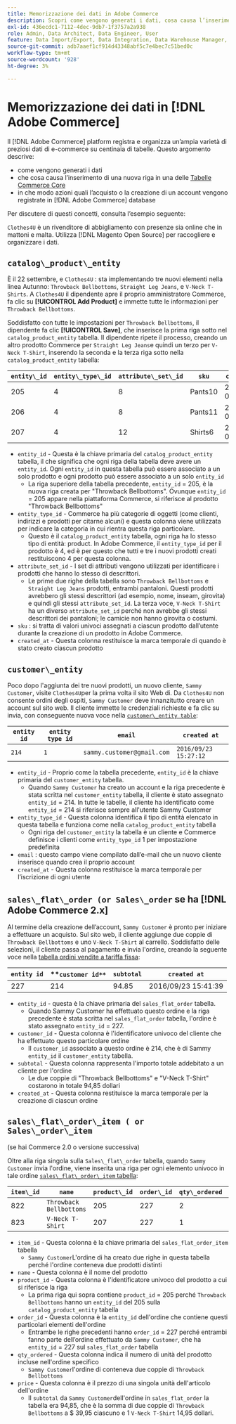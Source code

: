 ```yaml
---
title: Memorizzazione dei dati in Adobe Commerce
description: Scopri come vengono generati i dati, cosa causa l’inserimento di una nuova riga e come vengono registrate le azioni nel database di Adobe Commerce.
exl-id: 436ecdc1-7112-4dec-9db7-1f3757a2a938
role: Admin, Data Architect, Data Engineer, User
feature: Data Import/Export, Data Integration, Data Warehouse Manager, Commerce Tables
source-git-commit: adb7aaef1cf914d43348abf5c7e4bec7c51bed0c
workflow-type: tm+mt
source-wordcount: '928'
ht-degree: 3%

---
```


# Memorizzazione dei dati in [!DNL Adobe Commerce]

Il [!DNL Adobe Commerce] platform registra e organizza un’ampia varietà di preziosi dati di e-commerce su centinaia di tabelle. Questo argomento descrive:

* come vengono generati i dati
* che cosa causa l’inserimento di una nuova riga in una delle [Tabelle Commerce Core](../data-warehouse-mgr/common-mage-tables.md)
* in che modo azioni quali l’acquisto o la creazione di un account vengono registrate in [!DNL Adobe Commerce] database

Per discutere di questi concetti, consulta l’esempio seguente:

`Clothes4U` è un rivenditore di abbigliamento con presenze sia online che in mattoni e malta. Utilizza [!DNL Magento Open Source] per raccogliere e organizzare i dati.

## `catalog\_product\_entity`

È il 22 settembre, e `Clothes4U` : sta implementando tre nuovi elementi nella linea Autunno: `Throwback Bellbottoms`, `Straight Leg Jeans`, e `V-Neck T-Shirts`. A `Clothes4U` il dipendente apre il proprio amministratore Commerce, fa clic su **[!UICONTROL Add Product]** e immette tutte le informazioni per `Throwback Bellbottoms`.

Soddisfatto con tutte le impostazioni per `Throwback Bellbottoms`, il dipendente fa clic **[!UICONTROL Save]**, che inserisce la prima riga sotto nel `catalog_product_entity` tabella. Il dipendente ripete il processo, creando un altro prodotto Commerce per `Straight Leg Jeans`e quindi un terzo per `V-Neck T-Shirt`, inserendo la seconda e la terza riga sotto nella `catalog_product_entity` tabella:

| **`entity\_id`** | **`entity\_type\_id`** | **`attribute\_set\_id`** | **`sku`** | **`created\_at`** |
|---|---|---|---|---|
| 205 | 4 | 8 | Pants10 | 2016/09/22 09:15:43 |
| 206 | 4 | 8 | Pants11 | 2016/09/22 09:18:17 |
| 207 | 4 | 12 | Shirts6 | 2016/09/22 09:24:02 |

* `entity_id` - Questa è la chiave primaria del `catalog_product_entity` tabella, il che significa che ogni riga della tabella deve avere un `entity_id`. Ogni `entity_id` in questa tabella può essere associato a un solo prodotto e ogni prodotto può essere associato a un solo `entity_id`
   * La riga superiore della tabella precedente, `entity_id` = 205, è la nuova riga creata per &quot;Throwback Bellbottoms&quot;. Ovunque `entity_id` = 205 appare nella piattaforma Commerce, si riferisce al prodotto &quot;Throwback Bellbottoms&quot;
* `entity_type_id` - Commerce ha più categorie di oggetti (come clienti, indirizzi e prodotti per citarne alcuni) e questa colonna viene utilizzata per indicare la categoria in cui rientra questa riga particolare.
   * Questo è il `catalog_product_entity` tabella, ogni riga ha lo stesso tipo di entità: product. In Adobe Commerce, il `entity_type_id` per il prodotto è 4, ed è per questo che tutti e tre i nuovi prodotti creati restituiscono 4 per questa colonna.
* `attribute_set_id` - I set di attributi vengono utilizzati per identificare i prodotti che hanno lo stesso di descrittori.
   * Le prime due righe della tabella sono `Throwback Bellbottoms` e `Straight Leg Jeans` prodotti, entrambi pantaloni. Questi prodotti avrebbero gli stessi descrittori (ad esempio, nome, inseam, girovita) e quindi gli stessi `attribute_set_id`. La terza voce, `V-Neck T-Shirt` ha un diverso `attribute_set_id` perché non avrebbe gli stessi descrittori dei pantaloni; le camicie non hanno girovita o costumi.
* `sku` : si tratta di valori univoci assegnati a ciascun prodotto dall’utente durante la creazione di un prodotto in Adobe Commerce.
* `created_at` - Questa colonna restituisce la marca temporale di quando è stato creato ciascun prodotto

## `customer\_entity`

Poco dopo l&#39;aggiunta dei tre nuovi prodotti, un nuovo cliente, `Sammy Customer`, visite `Clothes4U`per la prima volta il sito Web di. Da `Clothes4U` non consente ordini degli ospiti, `Sammy Customer` deve innanzitutto creare un account sul sito web. Il cliente immette le credenziali richieste e fa clic su invia, con conseguente nuova voce nella [`customer\_entity table`](../data-warehouse-mgr/cust-ent-table.md):

| **`entity id`** | **`entity type id`** | **`email`** | **`created at`** |
|---|---|---|---|
| `214` | `1` | `sammy.customer@gmail.com` | `2016/09/23 15:27:12` |

* `entity_id` - Proprio come la tabella precedente, `entity_id` è la chiave primaria del `customer_entity` tabella.
   * Quando `Sammy Customer` ha creato un account e la riga precedente è stata scritta nel `customer_entity` tabella, il cliente è stato assegnato `entity_id` = 214. In tutte le tabelle, il cliente ha identificato come `entity_id` = 214 si riferisce sempre all&#39;utente Sammy Customer
* `entity_type_id` - Questa colonna identifica il tipo di entità elencato in questa tabella e funziona come nella `catalog_product_entity` tabella
   * Ogni riga del `customer_entity` la tabella è un cliente e Commerce definisce i clienti come `entity_type_id` 1 per impostazione predefinita
* `email` : questo campo viene compilato dall’e-mail che un nuovo cliente inserisce quando crea il proprio account
* `created_at` - Questa colonna restituisce la marca temporale per l’iscrizione di ogni utente

## `sales\_flat\_order (or Sales\_order` se ha [!DNL Adobe Commerce 2.x]

Al termine della creazione dell’account, `Sammy Customer` è pronto per iniziare a effettuare un acquisto. Sul sito web, il cliente aggiunge due coppie di `Throwback Bellbottoms` e uno `V-Neck T-Shirt` al carrello. Soddisfatto delle selezioni, il cliente passa al pagamento e invia l&#39;ordine, creando la seguente voce nella [tabella ordini vendite a tariffa fissa](../data-warehouse-mgr/sales-flat-order-table.md):

| **`entity id`** | **`customer id**` | **`subtotal`** | **`created at`** |
|---|---|---|---|
| 227 | 214 | 94.85 | 2016/09/23 15:41:39 |

* `entity_id` - questa è la chiave primaria del `sales_flat_order` tabella.
   * Quando Sammy Customer ha effettuato questo ordine e la riga precedente è stata scritta nel `sales_flat_order` tabella, l&#39;ordine è stato assegnato `entity_id` = 227.
* `customer_id` - Questa colonna è l&#39;identificatore univoco del cliente che ha effettuato questo particolare ordine
   * Il `customer_id` associato a questo ordine è 214, che è di Sammy `entity_id` il `customer_entity` tabella.
* `subtotal` - Questa colonna rappresenta l&#39;importo totale addebitato a un cliente per l&#39;ordine
   * Le due coppie di &quot;Throwback Bellbottoms&quot; e &quot;V-Neck T-Shirt&quot; costarono in totale 94,85 dollari
* `created_at` - Questa colonna restituisce la marca temporale per la creazione di ciascun ordine

## `sales\_flat\_order\_item ( or Sales\_order\_item`

(se hai Commerce 2.0 o versione successiva)

Oltre alla riga singola sulla `Sales\_flat\_order` tabella, quando `Sammy Customer` invia l&#39;ordine, viene inserita una riga per ogni elemento univoco in tale ordine [`sales\_flat\_order\_item` tabella](../data-warehouse-mgr/sales-flat-order-item-table.md):

| **`item\_id`** | **`name`** | **`product\_id`** | **`order\_id`** | **`qty\_ordered`** | **`price`** |
|---|---|---|---|---|---|
| 822 | `Throwback Bellbottoms` | 205 | 227 | 2 | 39.95 |
| 823 | `V-Neck T-Shirt` | 207 | 227 | 1 | 14.95 |

* `item_id` - Questa colonna è la chiave primaria del `sales_flat_order_item` tabella
   * `Sammy Customer`L&#39;ordine di ha creato due righe in questa tabella perché l&#39;ordine conteneva due prodotti distinti
* `name` - Questa colonna è il nome del prodotto
* `product_id` - Questa colonna è l&#39;identificatore univoco del prodotto a cui si riferisce la riga
   * La prima riga qui sopra contiene `product_id` = 205 perché `Throwback Bellbottoms` hanno un `entity_id` del 205 sulla `catalog_product_entity` tabella
* `order_id` - Questa colonna è la `entity_id` dell&#39;ordine che contiene questi particolari elementi dell&#39;ordine
   * Entrambe le righe precedenti hanno `order_id` = 227 perché entrambi fanno parte dell’ordine effettuato da `Sammy Customer`, che ha `entity_id` = 227 sul `sales_flat_order` tabella
* `qty_ordered` - Questa colonna indica il numero di unità del prodotto incluse nell&#39;ordine specifico
   * `Sammy Customer`l&#39;ordine di conteneva due coppie di `Throwback Bellbottoms`
* `price` - Questa colonna è il prezzo di una singola unità dell&#39;articolo dell&#39;ordine
   * Il `subtotal` da `Sammy Customer`dell&#39;ordine in `sales_flat_order` la tabella era 94,85, che è la somma di due coppie di `Throwback Bellbottoms` a $ 39,95 ciascuno e 1 `V-Neck T-Shirt` 14,95 dollari.
